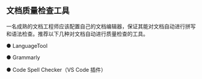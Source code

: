 ## 文档质量检查工具

一名成熟的文档工程师应该配置自己的文档编辑器，保证其能对文档自动进行拼写和语法检查。推荐以下几种对文档自动进行质量检查的工具。

●   LanguageTool

●   Grammarly

●   Code Spell Checker（VS Code 插件）